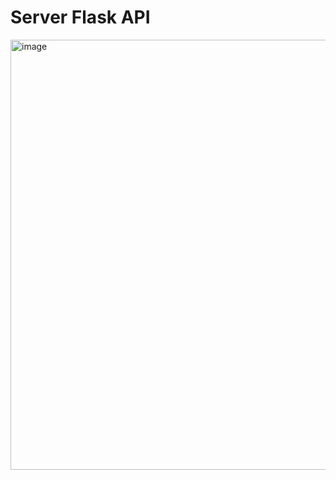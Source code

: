 # Server Flask API

<img width="688" alt="image" src="https://user-images.githubusercontent.com/85511588/226613353-c13a31d6-8c26-45d3-a60f-f65a254a2a11.png">
